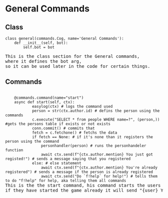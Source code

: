 <!DOCTYPE html>
<html>
	<head>
		<link rel="stylesheet" href="stylesheet.css">
		<link rel="stylesheet" href="monokai-sublime.css">
		<script src="highlight.pack.js"></script>
	</head>
		<!-- General Commands Heading -->
<div>
<body>
<h1>General Commands</h1>
<h2>Class</h2><pre>
<code>class general(commands.Cog, name='General Commands'):
	def __init__(self, bot):
		self.bot = bot</code></pre>
<pre>This is the class section for the General commands, 
where it defines the bot arg, 
so it can be used later in the code for certain things.</pre>
</body></div>
<h2>Commands</h2>
<pre><code class="language-python">
	@commands.command(name="start")
	async def start(self, ctx):
			easylog(ctx) # logs the command used
			person = str(ctx.author.id) # defins the person using the commands
			c.execute("SELECT * from people WHERE name=?", (person,)) #gets the persons table if exists or not exists
			conn.commit() # commits that
			fetch = c.fetchone() # fetchs the data
			if fetch == None: # if it's none than it registers the person using the command
				personhandler(person) # runs the personhandeler function
				await ctx.send(f"{ctx.author.mention} You just got registed!") # sends a message saying that you registered
			else: # else statement
				await ctx.send(f"{ctx.author.mention} You're already registered") # sends a message if the person is already registered
				await ctx.send("Do `f!help` for help!") # tells them to do "f!help" for help, aka telling them all commands</code>
This is the the start command, his command starts the users game, if they haven't ran any other game command before,
if they have started the game already it will send "{user} You're already registered"</pre>
</html>